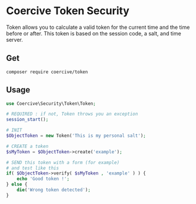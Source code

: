 Coercive Token Security
=======================

Token allows you to calculate a valid token for the current time and the time before or after.
This token is based on the session code, a salt, and time server.

Get
---
```
composer require coercive/token
```

Usage
-----
```php
use Coercive\Security\Token\Token;

# REQUIRED : if not, Token throws you an exception
session_start();

# INIT
$ObjectToken = new Token('This is my personal salt');

# CREATE a token
$sMyToken = $ObjectToken->create('example');

# SEND this token with a form (for example)
# and test like this
if( $ObjectToken->verify( $sMyToken , 'example' ) ) {
    echo 'Good token !';
} else {
    die('Wrong token detected');
}

```

